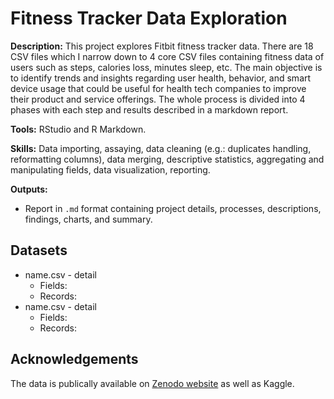 # Fitness Tracker Data Exploration

**Description:** This project explores Fitbit fitness tracker data. There are 18 CSV files which I narrow down to 4 core CSV files containing fitness data of users such as steps, calories loss, minutes sleep, etc. The main objective is to identify trends and insights regarding user health, behavior, and smart device usage that could be useful for health tech companies to improve their product and service offerings. The whole process is divided into 4 phases with each step and results described in a markdown report.

**Tools:** RStudio and R Markdown.

**Skills:** Data importing, assaying, data cleaning (e.g.: duplicates handling, reformatting columns), data merging, descriptive statistics, aggregating and manipulating fields, data visualization, reporting.

**Outputs:** 
- Report in `.md` format containing project details, processes, descriptions, findings, charts, and summary.
  
## Datasets
- name.csv - detail
  - Fields:   
  - Records:
- name.csv - detail
  - Fields:   
  - Records:
  
## Acknowledgements
The data is publically available on [Zenodo website](https://zenodo.org/records/53894#.YMoUpnVKiP9) as well as Kaggle.
